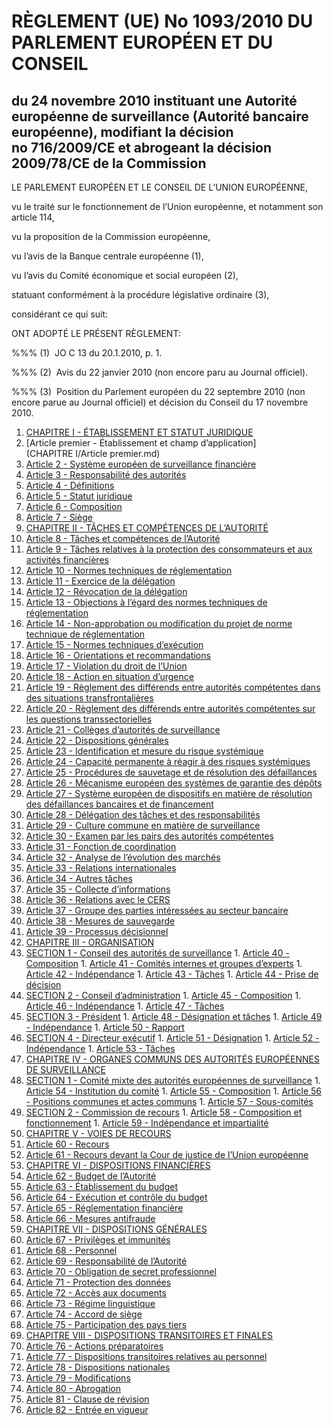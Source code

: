 # RÈGLEMENT (UE) No 1093/2010 DU PARLEMENT EUROPÉEN ET DU CONSEIL

## du 24 novembre 2010 instituant une Autorité européenne de surveillance (Autorité bancaire européenne), modifiant la décision no 716/2009/CE et abrogeant la décision 2009/78/CE de la Commission

LE PARLEMENT EUROPÉEN ET LE CONSEIL DE L’UNION EUROPÉENNE,

vu le traité sur le fonctionnement de l’Union européenne, et notamment son article 114,

vu la proposition de la Commission européenne,

vu l’avis de la Banque centrale européenne (1),

vu l’avis du Comité économique et social européen (2),

statuant conformément à la procédure législative ordinaire (3),

considérant ce qui suit:

ONT ADOPTÉ LE PRÉSENT RÈGLEMENT:

%%% (1)  JO C 13 du 20.1.2010, p. 1.

%%% (2)  Avis du 22 janvier 2010 (non encore paru au Journal officiel).

%%% (3)  Position du Parlement européen du 22 septembre 2010 (non encore parue au Journal officiel) et décision du Conseil du 17 novembre 2010.

1. [CHAPITRE I - ÉTABLISSEMENT ET STATUT JURIDIQUE](CHAPITRE I)
  1. [Article premier - Établissement et champ d’application](CHAPITRE I/Article premier.md)
  1. [Article 2 - Système européen de surveillance financière](CHAPITRE I/Article 2.md)
  1. [Article 3 - Responsabilité des autorités](CHAPITRE I/Article 3.md)
  1. [Article 4 - Définitions](CHAPITRE I/Article 4.md)
  1. [Article 5 - Statut juridique](CHAPITRE I/Article 5.md)
  1. [Article 6 - Composition](CHAPITRE I/Article 6.md)
  1. [Article 7 - Siège](CHAPITRE I/Article 7.md)
1. [CHAPITRE II - TÂCHES ET COMPÉTENCES DE L’AUTORITÉ](CHAPITRE II)
  1. [Article 8 - Tâches et compétences de l’Autorité](CHAPITRE II/Article 8.md)
  1. [Article 9 - Tâches relatives à la protection des consommateurs et aux activités financières](CHAPITRE II/Article 9.md)
  1. [Article 10 - Normes techniques de réglementation](CHAPITRE II/Article 10.md)
  1. [Article 11 - Exercice de la délégation](CHAPITRE II/Article 11.md)
  1. [Article 12 - Révocation de la délégation](CHAPITRE II/Article 12.md)
  1. [Article 13 - Objections à l’égard des normes techniques de réglementation](CHAPITRE II/Article 13.md)
  1. [Article 14 - Non-approbation ou modification du projet de norme technique de réglementation](CHAPITRE II/Article 14.md)
  1. [Article 15 - Normes techniques d’exécution](CHAPITRE II/Article 15.md)
  1. [Article 16 - Orientations et recommandations](CHAPITRE II/Article 16.md)
  1. [Article 17 - Violation du droit de l’Union](CHAPITRE II/Article 17.md)
  1. [Article 18 - Action en situation d’urgence](CHAPITRE II/Article 18.md)
  1. [Article 19 - Règlement des différends entre autorités compétentes dans des situations transfrontalières](CHAPITRE II/Article 19.md)
  1. [Article 20 - Règlement des différends entre autorités compétentes sur les questions transsectorielles](CHAPITRE II/Article 20.md)
  1. [Article 21 - Collèges d’autorités de surveillance](CHAPITRE II/Article 21.md)
  1. [Article 22 - Dispositions générales](CHAPITRE II/Article 22.md)
  1. [Article 23 - Identification et mesure du risque systémique](CHAPITRE II/Article 23.md)
  1. [Article 24 - Capacité permanente à réagir à des risques systémiques](CHAPITRE II/Article 24.md)
  1. [Article 25 - Procédures de sauvetage et de résolution des défaillances](CHAPITRE II/Article 25.md)
  1. [Article 26 - Mécanisme européen des systèmes de garantie des dépôts](CHAPITRE II/Article 26.md)
  1. [Article 27 - Système européen de dispositifs en matière de résolution des défaillances bancaires et de financement](CHAPITRE II/Article 27.md)
  1. [Article 28 - Délégation des tâches et des responsabilités](CHAPITRE II/Article 28.md)
  1. [Article 29 - Culture commune en matière de surveillance](CHAPITRE II/Article 29.md)
  1. [Article 30 - Examen par les pairs des autorités compétentes](CHAPITRE II/Article 30.md)
  1. [Article 31 - Fonction de coordination](CHAPITRE II/Article 31.md)
  1. [Article 32 - Analyse de l’évolution des marchés](CHAPITRE II/Article 32.md)
  1. [Article 33 - Relations internationales](CHAPITRE II/Article 33.md)
  1. [Article 34 - Autres tâches](CHAPITRE II/Article 34.md)
  1. [Article 35 - Collecte d’informations](CHAPITRE II/Article 35.md)
  1. [Article 36 - Relations avec le CERS](CHAPITRE II/Article 36.md)
  1. [Article 37 - Groupe des parties intéressées au secteur bancaire](CHAPITRE II/Article 37.md)
  1. [Article 38 - Mesures de sauvegarde](CHAPITRE II/Article 38.md)
  1. [Article 39 - Processus décisionnel](CHAPITRE II/Article 39.md)
1. [CHAPITRE III - ORGANISATION](CHAPITRE III)
  1. [SECTION 1 - Conseil des autorités de surveillance](CHAPITRE III/SECTION 1)
    1. [Article 40 - Composition](CHAPITRE III/SECTION 1/Article 40.md)
    1. [Article 41 - Comités internes et groupes d’experts](CHAPITRE III/SECTION 1/Article 41.md)
    1. [Article 42 - Indépendance](CHAPITRE III/SECTION 1/Article 42.md)
    1. [Article 43 - Tâches](CHAPITRE III/SECTION 1/Article 43.md)
    1. [Article 44 - Prise de décision](CHAPITRE III/SECTION 1/Article 44.md)
  1. [SECTION 2 - Conseil d’administration](CHAPITRE III/SECTION 2)
    1. [Article 45 - Composition](CHAPITRE III/SECTION 2/Article 45.md)
    1. [Article 46 - Indépendance](CHAPITRE III/SECTION 2/Article 46.md)
    1. [Article 47 - Tâches](CHAPITRE III/SECTION 2/Article 47.md)
  1. [SECTION 3 - Président](CHAPITRE III/SECTION 3)
    1. [Article 48 - Désignation et tâches](CHAPITRE III/SECTION 3/Article 48.md)
    1. [Article 49 - Indépendance](CHAPITRE III/SECTION 3/Article 49.md)
    1. [Article 50 - Rapport](CHAPITRE III/SECTION 3/Article 50.md)
  1. [SECTION 4 - Directeur exécutif](CHAPITRE III/SECTION 4)
    1. [Article 51 - Désignation](CHAPITRE III/SECTION 4/Article 51.md)
    1. [Article 52 - Indépendance](CHAPITRE III/SECTION 4/Article 52.md)
    1. [Article 53 - Tâches](CHAPITRE III/SECTION 4/Article 53.md)
1. [CHAPITRE IV - ORGANES COMMUNS DES AUTORITÉS EUROPÉENNES DE SURVEILLANCE](CHAPITRE IV)
  1. [SECTION 1 - Comité mixte des autorités européennes de surveillance](CHAPITRE IV/SECTION 1)
    1. [Article 54 - Institution du comité](CHAPITRE IV/SECTION 1/Article 54.md)
    1. [Article 55 - Composition](CHAPITRE IV/SECTION 1/Article 55.md)
    1. [Article 56 - Positions communes et actes communs](CHAPITRE IV/SECTION 1/Article 56.md)
    1. [Article 57 - Sous-comités](CHAPITRE IV/SECTION 1/Article 57.md)
  1. [SECTION 2 - Commission de recours](CHAPITRE IV/SECTION 2)
    1. [Article 58 - Composition et fonctionnement](CHAPITRE IV/SECTION 2/Article 58.md)
    1. [Article 59 - Indépendance et impartialité](CHAPITRE IV/SECTION 2/Article 59.md)
1. [CHAPITRE V - VOIES DE RECOURS](CHAPITRE V)
  1. [Article 60 - Recours](CHAPITRE V/Article 60.md)
  1. [Article 61 - Recours devant la Cour de justice de l’Union européenne](CHAPITRE V/Article 61.md)
1. [CHAPITRE VI - DISPOSITIONS FINANCIÈRES](CHAPITRE VI)
  1. [Article 62 - Budget de l’Autorité](CHAPITRE VI/Article 62.md)
  1. [Article 63 - Établissement du budget](CHAPITRE VI/Article 63.md)
  1. [Article 64 - Exécution et contrôle du budget](CHAPITRE VI/Article 64.md)
  1. [Article 65 - Réglementation financière](CHAPITRE VI/Article 65.md)
  1. [Article 66 - Mesures antifraude](CHAPITRE VI/Article 66.md)
1. [CHAPITRE VII - DISPOSITIONS GÉNÉRALES](CHAPITRE VII)
  1. [Article 67 - Privilèges et immunités](CHAPITRE VII/Article 67.md)
  1. [Article 68 - Personnel](CHAPITRE VII/Article 68.md)
  1. [Article 69 - Responsabilité de l’Autorité](CHAPITRE VII/Article 69.md)
  1. [Article 70 - Obligation de secret professionnel](CHAPITRE VII/Article 70.md)
  1. [Article 71 - Protection des données](CHAPITRE VII/Article 71.md)
  1. [Article 72 - Accès aux documents](CHAPITRE VII/Article 72.md)
  1. [Article 73 - Régime linguistique](CHAPITRE VII/Article 73.md)
  1. [Article 74 - Accord de siège](CHAPITRE VII/Article 74.md)
  1. [Article 75 - Participation des pays tiers](CHAPITRE VII/Article 75.md)
1. [CHAPITRE VIII - DISPOSITIONS TRANSITOIRES ET FINALES](CHAPITRE VIII)
  1. [Article 76 - Actions préparatoires](CHAPITRE VIII/Article 76.md)
  1. [Article 77 - Dispositions transitoires relatives au personnel](CHAPITRE VIII/Article 77.md)
  1. [Article 78 - Dispositions nationales](CHAPITRE VIII/Article 78.md)
  1. [Article 79 - Modifications](CHAPITRE VIII/Article 79.md)
  1. [Article 80 - Abrogation](CHAPITRE VIII/Article 80.md)
  1. [Article 81 - Clause de révision](CHAPITRE VIII/Article 81.md)
  1. [Article 82 - Entrée en vigueur](CHAPITRE VIII/Article 82.md)
